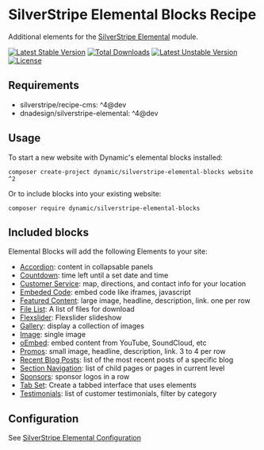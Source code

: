 # SilverStripe Elemental Blocks Recipe

Additional elements for the [SilverStripe Elemental](https://github.com/dnadesign/silverstripe-elemental) module.

[![Latest Stable Version](https://poser.pugx.org/dynamic/silverstripe-elemental-blocks/v/stable)](https://packagist.org/packages/dynamic/silverstripe-elemental-blocks)
[![Total Downloads](https://poser.pugx.org/dynamic/silverstripe-elemental-blocks/downloads)](https://packagist.org/packages/dynamic/silverstripe-elemental-blocks)
[![Latest Unstable Version](https://poser.pugx.org/dynamic/silverstripe-elemental-blocks/v/unstable)](https://packagist.org/packages/dynamic/silverstripe-elemental-blocks)
[![License](https://poser.pugx.org/dynamic/silverstripe-elemental-blocks/license)](https://packagist.org/packages/dynamic/silverstripe-elemental-blocks)


## Requirements

- silverstripe/recipe-cms: ^4@dev
- dnadesign/silverstripe-elemental: ^4@dev

## Usage

To start a new website with Dynamic's elemental blocks installed:

```
composer create-project dynamic/silverstripe-elemental-blocks website ^2
```

Or to include blocks into your existing website:

```
composer require dynamic/silverstripe-elemental-blocks
```

## Included blocks

Elemental Blocks will add the following Elements to your site:

* [Accordion](https://github.com/dynamic/silverstripe-elemental-accordion): content in collapsable panels
* [Countdown](https://github.com/dynamic/silverstripe-elemental-countdown): time left until a set date and time
* [Customer Service](https://github.com/dynamic/silverstripe-elemental-customer-service): map, directions, and contact info for your location
* [Embeded Code](https://github.com/dynamic/silverstripe-elemental-embedded-code): embed code like iframes, javascript
* [Featured Content](https://github.com/dynamic/silverstripe-elemental-features): large image, headline, description, link. one per row
* [File List](https://github.com/dynamic/silverstripe-elemental-filelist): A list of files for download
* [Flexslider](https://github.com/dynamic/silverstripe-elemental-flexslider): Flexslider slideshow
* [Gallery](https://github.com/dynamic/silverstripe-elemental-gallery): display a collection of images
* [Image](https://github.com/dynamic/silverstripe-elemental-image): single image
* [oEmbed](https://github.com/dynamic/silverstripe-elemental-oembed): embed content from YouTube, SoundCloud, etc
* [Promos](https://github.com/dynamic/silverstripe-elemental-promos): small image, headline, description, link. 3 to 4 per row
* [Recent Blog Posts](https://github.com/dynamic/silverstripe-elemental-blog): list of the most recent posts of a specific blog
* [Section Navigation](https://github.com/dynamic/silverstripe-elemental-section-navigation): list of child pages or pages in current level
* [Sponsors](https://github.com/dynamic/silverstripe-elemental-sponsors): sponsor logos in a row
* [Tab Set](https://github.com/dynamic/silverstripe-elemental-tabset): Create a tabbed interface that uses elements
* [Testimonials](https://github.com/dynamic/silverstripe-elemental-testimonials): list of customer testimonials, filter by category

## Configuration

See [SilverStripe Elemental Configuration](https://github.com/dnadesign/silverstripe-elemental#configuration)